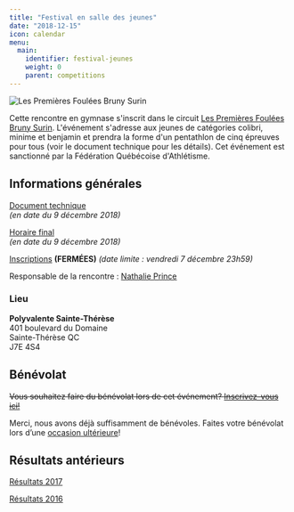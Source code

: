 ```yaml
---
title: "Festival en salle des jeunes"
date: "2018-12-15"
icon: calendar
menu:
  main:
    identifier: festival-jeunes
    weight: 0
    parent: competitions
---
```


![Les Premières Foulées Bruny Surin](/img/logo-premieres-foulees-bruny-surin.jpg)

Cette rencontre en gymnase s'inscrit dans le circuit [Les Premières Foulées Bruny Surin](http://www.athletisme-quebec.ca/evenements-en-gymnase). L'événement s'adresse aux jeunes de catégories colibri, minime et benjamin et prendra la forme d'un pentathlon de cinq épreuves pour tous (voir le document technique pour les détails). Cet événement est sanctionné par la Fédération Québécoise d'Athlétisme.

## Informations générales

[Document technique](https://campagnes.corsaire-chaparral.org/asset/1:doc-technique-festival-jeunes-2018)  
_(en date du 9 décembre 2018)_

[Horaire final](https://campagnes.corsaire-chaparral.org/asset/217:horaire-final-festival-jeunes-coch-2018)  
_(en date du 9 décembre 2018)_

[Inscriptions](https://avs-sport.com/main.php) **(FERMÉES)** _(date limite : vendredi 7 décembre 23h59)_

Responsable de la rencontre : [Nathalie Prince](mailto:nathalie.prince1@videotron.ca)

### Lieu

**Polyvalente Sainte-Thérèse**  
401 boulevard du Domaine  
Sainte-Thérèse QC  
J7E 4S4

## Bénévolat

~~Vous souhaitez faire du bénévolat lors de cet événement? [Inscrivez-vous ici!](https://campagnes.corsaire-chaparral.org/benevolat-festival-en-salle-coch-2018)~~

Merci, nous avons déjà suffisamment de bénévoles. Faites votre bénévolat lors d’une [occasion ultérieure](/club/benevolat)!

## Résultats antérieurs

[Résultats 2017](/resultats/2017/festival-en-salle-pour-jeunes/)

[Résultats 2016](https://assets.corsaire-chaparral.org/competitions/2016/resultats-festival-en-salle-coch-2016.pdf)